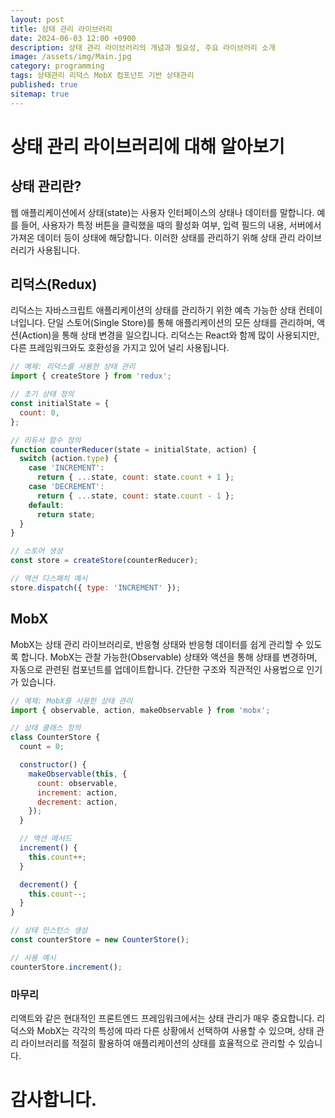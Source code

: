 ```yaml
---
layout: post
title: 상태 관리 라이브러리
date: 2024-06-03 12:00 +0900
description: 상태 관리 라이브러리의 개념과 필요성, 주요 라이브러리 소개
image: /assets/img/Main.jpg
category: programming
tags: 상태관리 리덕스 MobX 컴포넌트 기반 상태관리
published: true
sitemap: true
---
```


# 상태 관리 라이브러리에 대해 알아보기

## 상태 관리란?

웹 애플리케이션에서 상태(state)는 사용자 인터페이스의 상태나 데이터를 말합니다. 예를 들어, 사용자가 특정 버튼을 클릭했을 때의 활성화 여부, 입력 필드의 내용, 서버에서 가져온 데이터 등이 상태에 해당합니다. 이러한 상태를 관리하기 위해 상태 관리 라이브러리가 사용됩니다.

## 리덕스(Redux)

리덕스는 자바스크립트 애플리케이션의 상태를 관리하기 위한 예측 가능한 상태 컨테이너입니다. 단일 스토어(Single Store)를 통해 애플리케이션의 모든 상태를 관리하며, 액션(Action)을 통해 상태 변경을 일으킵니다. 리덕스는 React와 함께 많이 사용되지만, 다른 프레임워크와도 호환성을 가지고 있어 널리 사용됩니다.

```javascript
// 예제: 리덕스를 사용한 상태 관리
import { createStore } from 'redux';

// 초기 상태 정의
const initialState = {
  count: 0,
};

// 리듀서 함수 정의
function counterReducer(state = initialState, action) {
  switch (action.type) {
    case 'INCREMENT':
      return { ...state, count: state.count + 1 };
    case 'DECREMENT':
      return { ...state, count: state.count - 1 };
    default:
      return state;
  }
}

// 스토어 생성
const store = createStore(counterReducer);

// 액션 디스패치 예시
store.dispatch({ type: 'INCREMENT' });
```

## MobX
MobX는 상태 관리 라이브러리로, 반응형 상태와 반응형 데이터를 쉽게 관리할 수 있도록 합니다. MobX는 관찰 가능한(Observable) 상태와 액션을 통해 상태를 변경하며, 자동으로 관련된 컴포넌트를 업데이트합니다. 간단한 구조와 직관적인 사용법으로 인기가 있습니다.

```javascript
// 예제: MobX를 사용한 상태 관리
import { observable, action, makeObservable } from 'mobx';

// 상태 클래스 정의
class CounterStore {
  count = 0;

  constructor() {
    makeObservable(this, {
      count: observable,
      increment: action,
      decrement: action,
    });
  }

  // 액션 메서드
  increment() {
    this.count++;
  }

  decrement() {
    this.count--;
  }
}

// 상태 인스턴스 생성
const counterStore = new CounterStore();

// 사용 예시
counterStore.increment();
```



### 마무리
리액트와 같은 현대적인 프론트엔드 프레임워크에서는 상태 관리가 매우 중요합니다. 리덕스와 MobX는 각각의 특성에 따라 다른 상황에서 선택하여 사용할 수 있으며, 상태 관리 라이브러리를 적절히 활용하여 애플리케이션의 상태를 효율적으로 관리할 수 있습니다.
# 감사합니다.

